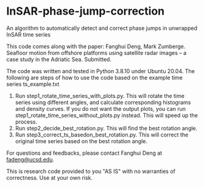 # InSAR-phase-jump-correction
An algorithm to automatically detect and correct phase jumps in unwrapped InSAR time series

This code comes along with the paper: Fanghui Deng, Mark Zumberge. Seafloor motion from offshore platforms using satellite radar images – a case study in the Adriatic Sea. Submitted. 

The code was written and tested in Python 3.8.10 under Ubuntu 20.04. The following are steps of how to use the code based on the example time series ts_example.txt

1. Run step1_rotate_time_series_with_plots.py. This will rotate the time series using different angles, and calculate corresponding histograms and density curves. If you do not want the output plots, you can run step1_rotate_time_series_without_plots.py instead. This will speed up the process. 
2. Run step2_decide_best_rotation.py. This will find the best rotation angle. 
3. Run step3_correct_ts_basedon_best_rotation.py. This will correct the original time series based on the best rotation angle.

For questions and feedbacks, please contact Fanghui Deng at fadeng@ucsd.edu.

This is research code provided to you "AS IS" with no warranties of correctness. Use at your own risk.
